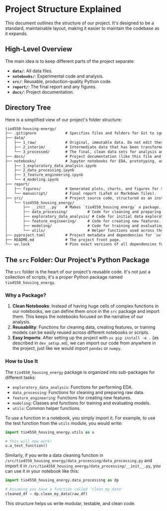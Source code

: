 # Project Structure Explained

This document outlines the structure of our project. It's designed to be a standard, maintainable layout, making it easier to maintain the codebase as it expands.

## High-Level Overview

The main idea is to keep different parts of the project separate:

* **`data/`**: All data files.
* **`notebooks/`**: Experimental code and analysis.
* **`src/`**: Reusable, production-quality Python code.
* **`report/`**: The final report and any figures.
* **`docs/`**: Project documentation.

## Directory Tree

Here is a simplified view of our project's folder structure:

```txt
tio4550-housing-energy/
├── .gitignore             # Specifies files and folders for Git to ignore.
├── data/
│   ├── 1_raw/             # Original, immutable data. Do not edit these files.
│   ├── 2_interim/         # Intermediate data that has been transformed.
│   └── 3_processed/       # The final, clean data sets for analysis and modeling.
├── docs/                  # Project documentation (like this file and dev_setup.md).
├── notebooks/             # Jupyter notebooks for EDA, prototyping, and experiments.
│   ├── 1_exploratory_data_analysis.ipynb
│   ├── 2_data_processing.ipynb
│   ├── 3_feature_engineering.ipynb
│   └── 4_modeling.ipynb
├── report/
│   ├── figures/           # Generated plots, charts, and figures for the report.
│   └── manuscript/        # Final report (LaTeX or Markdown files).
├── src/                   # Project source code, structured as an installable package.
│   └── tio4550_housing_energy/
│       ├── __init__.py    # Makes `tio4550_housing_energy` a package.
│       ├── data_processing/         # Code for cleaning and preparing data.
│       ├── exploratory_data_analysis/ # Code for initial data exploration.
│       ├── feature_engineering/     # Code for creating new features.
│       ├── modeling/                # Code for training and evaluating models.
│       └── utils/                   # Helper functions used across the project.
├── pyproject.toml         # Project metadata and dependencies for `uv`.
├── README.md              # The project front page.
└── uv.lock                # Pins exact versions of all dependencies for reproducibility.
```

## The `src` Folder: Our Project's Python Package

The `src` folder is the heart of our project's reusable code. It's not just a collection of scripts; it's a proper Python package named `tio4550_housing_energy`.

### Why a Package?

1. **Clean Notebooks**: Instead of having huge cells of complex functions in our notebooks, we can define them once in the `src` package and import them. This keeps the notebooks focused on the narrative of our analysis.
2. **Reusability**: Functions for cleaning data, creating features, or training models can be easily reused across different notebooks or scripts.
3. **Easy Imports**: After setting up the project with `uv pip install -e .` (as described in `dev_setup.md`), we can import our code from anywhere in the project, just like we would import `pandas` or `numpy`.

### How to Use It

The `tio4550_housing_energy` package is organized into sub-packages for different tasks:

* `exploratory_data_analysis`: Functions for performing EDA.
* `data_processing`: Functions for cleaning and preparing raw data.
* `feature_engineering`: Functions for creating new features.
* `modeling`: Classes and functions for training and evaluating models.
* `utils`: Common helper functions.

To use a function in a notebook, you simply import it. For example, to use the test function from the `utils` module, you would write:

```python
import tio4550_housing_energy.utils as u

# This will now work!
u.a_test_function()
```

Similarly, if you write a data cleaning function in `/src/tio4550_housing_energy/data_processing/data_processing.py` and import it in `/src/tio4550_housing_energy/data_processing/__init__.py`, you can use it in your notebook like this:

```python
import tio4550_housing_energy.data_processing as dp

# Assuming you have a function called 'clean_my_data'
cleaned_df = dp.clean_my_data(raw_df)
```

This structure helps us write modular, testable, and clean code.
